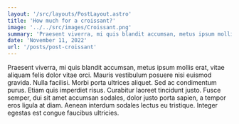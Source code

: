 ```yaml
---
layout: '/src/layouts/PostLayout.astro'
title: 'How much for a croissant?'
image: '../../src/images/Croissant.png'
summary: 'Praesent viverra, mi quis blandit accumsan, metus ipsum mollis erat, vitae aliquam felis dolor vitae orci. Mauris vestibulum posuere nisi euismod gravida. Nulla facilisi. Morbi porta ultrices aliquet. Sed ac condimentum purus. Etiam quis imperdiet risus. Curabitur laoreet tincidunt justo. Fusce semper, dui sit amet accumsan sodales, dolor justo porta sapien, a tempor eros ligula at diam. Aenean interdum sodales lectus eu tristique. Integer egestas est congue faucibus ultricies.'
date: 'November 11, 2022'
url: '/posts/post-croissant'
---
```

Praesent viverra, mi quis blandit accumsan, metus ipsum mollis erat, vitae aliquam felis dolor vitae orci. Mauris vestibulum posuere nisi euismod gravida. Nulla facilisi. Morbi porta ultrices aliquet. Sed ac condimentum purus. Etiam quis imperdiet risus. Curabitur laoreet tincidunt justo. Fusce semper, dui sit amet accumsan sodales, dolor justo porta sapien, a tempor eros ligula at diam. Aenean interdum sodales lectus eu tristique. Integer egestas est congue faucibus ultricies.